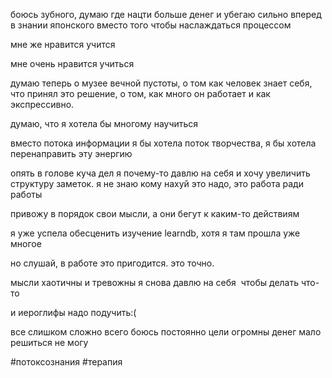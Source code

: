 

боюсь зубного, думаю где нацти больше денег и убегаю сильно вперед в знании японского вместо того чтобы наслаждаться процессом

мне же нравится учится

мне очень нравится учиться 

думаю теперь о музее вечной пустоты, о том как человек знает себя, что принял это решение, о том, как много он работает и как экспрессивно.

думаю, что я хотела бы многому научиться

вместо потока информации я бы хотела поток творчества, я бы хотела перенаправить эту энергию

  

опять в голове куча дел я почему-то давлю на себя и хочу увеличить структуру заметок. я не знаю кому нахуй это надо, это работа ради работы

привожу в порядок свои мысли, а они бегут к каким-то действиям

  

я уже успела обесценить изучение learndb, хотя я там прошла уже многое 

но слушай, в работе это пригодится. это точно.

мысли хаотичны и тревожны я снова давлю на себя  чтобы делать что-то

  

и иероглифы надо подучить:(

все слишком сложно всего боюсь постоянно цели огромны денег мало решиться не могу

#потоксознания #терапия 